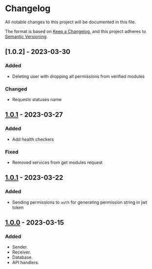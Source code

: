 # Changelog

All notable changes to this project will be documented in this file.

The format is based on [Keep a Changelog](https://keepachangelog.com/en/1.0.0/),
and this project adheres to [Semantic Versioning](https://semver.org/spec/v2.0.0.html).

## [1.0.2] - 2023-03-30

### Added

- Deleting user with dropping all permissions from verified modules

### Changed

- Requests statuses name

## [1.0.1] - 2023-03-27

### Added

- Add health checkers

### Fixed

- Removed services from get modules request 

## [1.0.1] - 2023-03-22

### Added

- Sending permissions to `auth` for generating permission string in jwt token

## [1.0.0] - 2023-03-15

### Added

- Sender.
- Receiver.
- Database.
- API handlers.



[1.0.0]: https://gitlab.com/distributed_lab/acs/orchestrator/-/tree/feature/requests_action_filter
[1.0.1]: https://gitlab.com/distributed_lab/acs/orchestrator/compare/feature/requests_action_filter...feature/auth_permissions